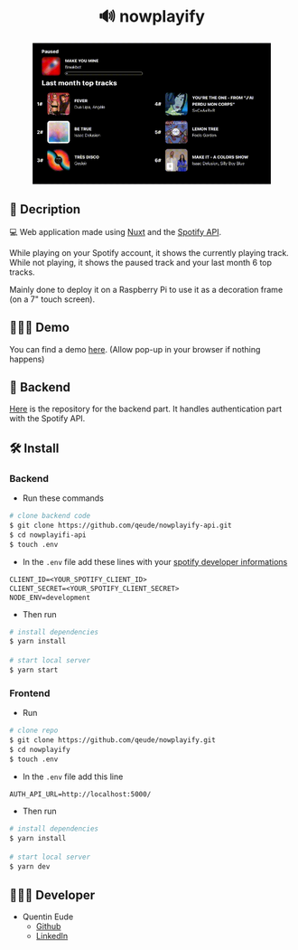
<h1 align=center>🔊 nowplayify</h1>
<div align=center><img src="demo.gif" height="250"></div>

## 📖 Decription
💻 Web application made using [Nuxt](https://nuxtjs.org) and the [Spotify API](https://developer.spotify.com/documentation/web-api/).

While playing on your Spotify account, it shows the currently playing track. While not playing, it shows the paused track and your last month 6 top tracks.

Mainly done to deploy it on a Raspberry Pi to use it as a decoration frame (on a 7" touch screen).

## 👨🏻‍💻 Demo
You can find a demo [here](https://nowplayify.herokuapp.com). (Allow pop-up in your browser if nothing happens)

## 🤯 Backend
[Here](https://github.com/qeude/nowplayify-api) is the repository for the backend part. It handles authentication part with the Spotify API.
## 🛠 Install
### Backend
- Run these commands
```bash
# clone backend code
$ git clone https://github.com/qeude/nowplayify-api.git
$ cd nowplayifi-api
$ touch .env
```
- In the `.env` file add these lines with your [spotify developer informations](https://developer.spotify.com/dashboard/)
```
CLIENT_ID=<YOUR_SPOTIFY_CLIENT_ID>
CLIENT_SECRET=<YOUR_SPOTIFY_CLIENT_SECRET>
NODE_ENV=development
```
- Then run
```bash
# install dependencies
$ yarn install

# start local server
$ yarn start
```
### Frontend
- Run
```bash
# clone repo
$ git clone https://github.com/qeude/nowplayify.git
$ cd nowplayify
$ touch .env
```
- In the `.env` file add this line
```
AUTH_API_URL=http://localhost:5000/
```
- Then run
```bash
# install dependencies
$ yarn install

# start local server
$ yarn dev
```

## 👨🏻‍💻 Developer
* Quentin Eude
    * [Github](https://github.com/qeude)
    * [LinkedIn](https://www.linkedin.com/in/quentineude/)
